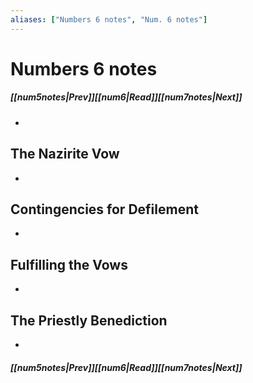 ```yaml
---
aliases: ["Numbers 6 notes", "Num. 6 notes"]
---
```

# Numbers 6 notes
##### <span class=arrow-left></span>[[num5notes|Prev]]<span class=navigation-separator></span>[[num6|Read]]<span class=navigation-separator></span>[[num7notes|Next]]<span class=arrow-right></span>
- 
## The Nazirite Vow
- 
## Contingencies for Defilement
- 
## Fulfilling the Vows
- 
## The Priestly Benediction
- 
##### <span class=arrow-left></span>[[num5notes|Prev]]<span class=navigation-separator></span>[[num6|Read]]<span class=navigation-separator></span>[[num7notes|Next]]<span class=arrow-right></span>
